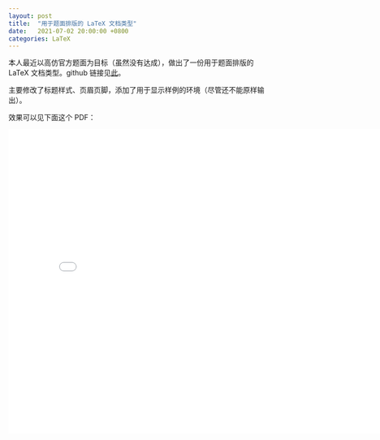 ```yaml
---
layout: post
title:  "用于题面排版的 LaTeX 文档类型"
date:   2021-07-02 20:00:00 +0800
categories: LaTeX
---
```


本人最近以高仿官方题面为目标（虽然没有达成），做出了一份用于题面排版的 LaTeX 文档类型。github 链接见[此](https://github.com/Wallbreaker5th/OI-statement-LaTeX)。

主要修改了标题样式、页眉页脚，添加了用于显示样例的环境（尽管还不能原样输出）。

效果可以见下面这个 PDF：

<embed width="800" height="600" src="{{ site.url }}/assets/files/example.pdf"></embed>
